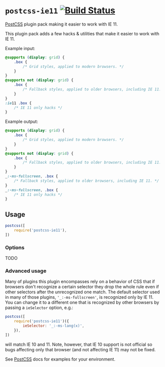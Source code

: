 # `postcss-ie11` [![Build Status][ci-img]][ci]

[PostCSS] plugin pack making it easier to work with IE 11.

[PostCSS]: https://github.com/postcss/postcss
[ci-img]:  https://travis-ci.org/mgol/postcss-ie11.svg
[ci]:      https://travis-ci.org/mgol/postcss-ie11

This plugin pack adds a few hacks & utilities that make it easier to work with IE 11.

Example input:
```css
@supports (display: grid) {
    .box {
        /* Grid styles, applied to modern browsers. */
    }
}
@supports not (display: grid) {
    .box {
        /* Fallback styles, applied to older browsers, including IE 11. */
    }
}
:ie11 .box {
    /* IE 11 only hacks */
}
```

Example output:
```css
@supports (display: grid) {
    .box {
        /* Grid styles, applied to modern browsers. */
    }
}
@supports not (display: grid) {
    .box {
        /* Fallback styles, applied to older browsers, including IE 11. */
    }
}
_:-ms-fullscreen, .box {
    /* Fallback styles, applied to older browsers, including IE 11. */
}
_:-ms-fullscreen, .box {
    /* IE 11 only hacks */
}
```

## Usage

```js
postcss([
    require('postcss-ie11'),
])
```

### Options

TODO

### Advanced usage

Many of plugins this plugin encompasses rely on a behavior of CSS that if browsers don't recognize a certain selector they drop the whole rule even if other selectors after the unrecognized one match. The default selector used in many of those plugins, `'_:-ms-fullscreen'`, is recognized only by IE 11. You can change it to a different one that is recognized by other browsers by passing a `ieSelector` option, e.g.:
```js
postcss([
    require('postcss-ie11')({
        ieSelector: '_:-ms-lang(x)',
    }),
])
```
will match IE 10 and 11. Note, however, that IE 10 support is not official so bugs affecting only that browser (and not affecting IE 11) may not be fixed.

See [PostCSS] docs for examples for your environment.

